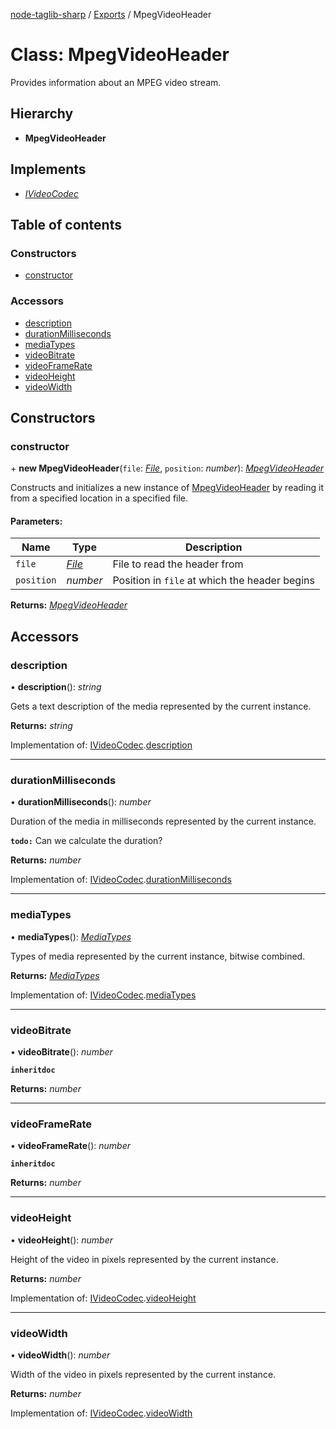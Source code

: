 [node-taglib-sharp](../README.md) / [Exports](../modules.md) / MpegVideoHeader

# Class: MpegVideoHeader

Provides information about an MPEG video stream.

## Hierarchy

* **MpegVideoHeader**

## Implements

* [*IVideoCodec*](../interfaces/ivideocodec.md)

## Table of contents

### Constructors

- [constructor](mpegvideoheader.md#constructor)

### Accessors

- [description](mpegvideoheader.md#description)
- [durationMilliseconds](mpegvideoheader.md#durationmilliseconds)
- [mediaTypes](mpegvideoheader.md#mediatypes)
- [videoBitrate](mpegvideoheader.md#videobitrate)
- [videoFrameRate](mpegvideoheader.md#videoframerate)
- [videoHeight](mpegvideoheader.md#videoheight)
- [videoWidth](mpegvideoheader.md#videowidth)

## Constructors

### constructor

\+ **new MpegVideoHeader**(`file`: [*File*](file.md), `position`: *number*): [*MpegVideoHeader*](mpegvideoheader.md)

Constructs and initializes a new instance of [MpegVideoHeader](mpegvideoheader.md) by reading it from a
specified location in a specified file.

#### Parameters:

Name | Type | Description |
------ | ------ | ------ |
`file` | [*File*](file.md) | File to read the header from   |
`position` | *number* | Position in `file` at which the header begins    |

**Returns:** [*MpegVideoHeader*](mpegvideoheader.md)

## Accessors

### description

• **description**(): *string*

Gets a text description of the media represented by the current instance.

**Returns:** *string*

Implementation of: [IVideoCodec](../interfaces/ivideocodec.md).[description](../interfaces/ivideocodec.md#description)

___

### durationMilliseconds

• **durationMilliseconds**(): *number*

Duration of the media in milliseconds represented by the current instance.

**`todo:`** Can we calculate the duration?

**Returns:** *number*

Implementation of: [IVideoCodec](../interfaces/ivideocodec.md).[durationMilliseconds](../interfaces/ivideocodec.md#durationmilliseconds)

___

### mediaTypes

• **mediaTypes**(): [*MediaTypes*](../enums/mediatypes.md)

Types of media represented by the current instance, bitwise combined.

**Returns:** [*MediaTypes*](../enums/mediatypes.md)

Implementation of: [IVideoCodec](../interfaces/ivideocodec.md).[mediaTypes](../interfaces/ivideocodec.md#mediatypes)

___

### videoBitrate

• **videoBitrate**(): *number*

**`inheritdoc`** 

**Returns:** *number*

___

### videoFrameRate

• **videoFrameRate**(): *number*

**`inheritdoc`** 

**Returns:** *number*

___

### videoHeight

• **videoHeight**(): *number*

Height of the video in pixels represented by the current instance.

**Returns:** *number*

Implementation of: [IVideoCodec](../interfaces/ivideocodec.md).[videoHeight](../interfaces/ivideocodec.md#videoheight)

___

### videoWidth

• **videoWidth**(): *number*

Width of the video in pixels represented by the current instance.

**Returns:** *number*

Implementation of: [IVideoCodec](../interfaces/ivideocodec.md).[videoWidth](../interfaces/ivideocodec.md#videowidth)
